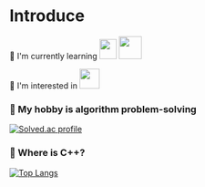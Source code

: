 <!--
[![JAlthea's GitHub stats](https://github-readme-stats.vercel.app/api?username=JAlthea&show_icons=true&theme=dracula)](https://github.com/JAlthea/github-readme-stats)
-->
# Introduce
 🌱 I'm currently learning 
<img src="https://isocpp.org/files/img/cpp_logo.png" width="30" height="35"> <img src="https://user-images.githubusercontent.com/3613230/41752586-476b0b24-7596-11e8-95fe-8fd3faa21e8a.png" width="40" height="40">

🔦 I'm interested in <img src="https://www.flaticon.com/svg/vstatic/svg/208/208803.svg?token=exp=1619783497~hmac=59c89130d02d7df50db10ff31cdcf26b" width="35" height="35"> 

### 💬 My hobby is algorithm problem-solving
[![Solved.ac profile](http://mazassumnida.wtf/api/v2/generate_badge?boj=practice1)](https://solved.ac/practice1)

### 🤔 Where is C++? 
[![Top Langs](https://github-readme-stats.vercel.app/api/top-langs/?username=JAlthea&layout=compact)](https://github.com/JAlthea/github-readme-stats)

<!--
**JAlthea/JAlthea** is a ✨ _special_ ✨ repository because its `README.md` (this file) appears on your GitHub profile.

Here are some ideas to get you started:

- 🔭 I’m currently working on ...
- 🌱 I’m currently learning ...
- 👯 I’m looking to collaborate on ...
- 🤔 I’m looking for help with ...
- 💬 Ask me about ...
- 📫 How to reach me: ...
- 😄 Pronouns: ...
- ⚡ Fun fact: ...
-->
